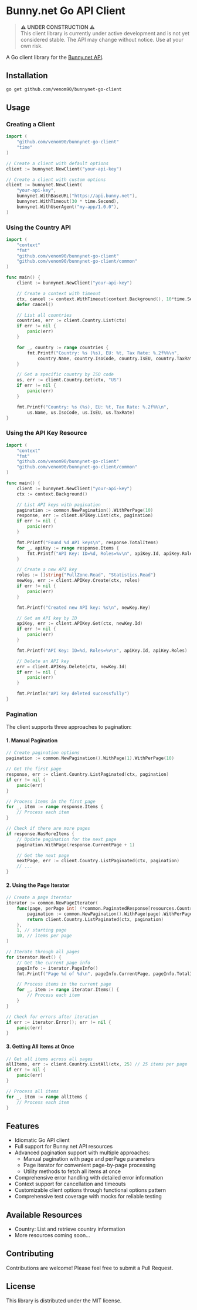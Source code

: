 # Bunny.net Go API Client

> **⚠️ UNDER CONSTRUCTION ⚠️**  
> This client library is currently under active development and is not yet considered stable. The API may change without notice. Use at your own risk.

A Go client library for the [Bunny.net API](https://docs.bunny.net/reference/bunnynet-api-overview).

## Installation

```bash
go get github.com/venom90/bunnynet-go-client
```

## Usage

### Creating a Client

```go
import (
    "github.com/venom90/bunnynet-go-client"
    "time"
)

// Create a client with default options
client := bunnynet.NewClient("your-api-key")

// Create a client with custom options
client := bunnynet.NewClient(
    "your-api-key",
    bunnynet.WithBaseURL("https://api.bunny.net"),
    bunnynet.WithTimeout(30 * time.Second),
    bunnynet.WithUserAgent("my-app/1.0.0"),
)
```

### Using the Country API

```go
import (
    "context"
    "fmt"
    "github.com/venom90/bunnynet-go-client"
    "github.com/venom90/bunnynet-go-client/common"
)

func main() {
    client := bunnynet.NewClient("your-api-key")

    // Create a context with timeout
    ctx, cancel := context.WithTimeout(context.Background(), 10*time.Second)
    defer cancel()

    // List all countries
    countries, err := client.Country.List(ctx)
    if err != nil {
        panic(err)
    }

    for _, country := range countries {
        fmt.Printf("Country: %s (%s), EU: %t, Tax Rate: %.2f%%\n",
            country.Name, country.IsoCode, country.IsEU, country.TaxRate)
    }

    // Get a specific country by ISO code
    us, err := client.Country.Get(ctx, "US")
    if err != nil {
        panic(err)
    }

    fmt.Printf("Country: %s (%s), EU: %t, Tax Rate: %.2f%%\n",
        us.Name, us.IsoCode, us.IsEU, us.TaxRate)
}
```

### Using the API Key Resource

```go
import (
    "context"
    "fmt"
    "github.com/venom90/bunnynet-go-client"
    "github.com/venom90/bunnynet-go-client/common"
)

func main() {
    client := bunnynet.NewClient("your-api-key")
    ctx := context.Background()

    // List API keys with pagination
    pagination := common.NewPagination().WithPerPage(10)
    response, err := client.APIKey.List(ctx, pagination)
    if err != nil {
        panic(err)
    }

    fmt.Printf("Found %d API keys\n", response.TotalItems)
    for _, apiKey := range response.Items {
        fmt.Printf("API Key: ID=%d, Roles=%v\n", apiKey.Id, apiKey.Roles)
    }

    // Create a new API key
    roles := []string{"PullZone.Read", "Statistics.Read"}
    newKey, err := client.APIKey.Create(ctx, roles)
    if err != nil {
        panic(err)
    }

    fmt.Printf("Created new API key: %s\n", newKey.Key)

    // Get an API key by ID
    apiKey, err := client.APIKey.Get(ctx, newKey.Id)
    if err != nil {
        panic(err)
    }

    fmt.Printf("API Key: ID=%d, Roles=%v\n", apiKey.Id, apiKey.Roles)

    // Delete an API key
    err = client.APIKey.Delete(ctx, newKey.Id)
    if err != nil {
        panic(err)
    }

    fmt.Println("API key deleted successfully")
}
```

### Pagination

The client supports three approaches to pagination:

#### 1. Manual Pagination

```go
// Create pagination options
pagination := common.NewPagination().WithPage(1).WithPerPage(10)

// Get the first page
response, err := client.Country.ListPaginated(ctx, pagination)
if err != nil {
    panic(err)
}

// Process items in the first page
for _, item := range response.Items {
    // Process each item
}

// Check if there are more pages
if response.HasMoreItems {
    // Update pagination for the next page
    pagination.WithPage(response.CurrentPage + 1)

    // Get the next page
    nextPage, err := client.Country.ListPaginated(ctx, pagination)
    // ...
}
```

#### 2. Using the Page Iterator

```go
// Create a page iterator
iterator := common.NewPageIterator(
    func(page, perPage int) (*common.PaginatedResponse[resources.Country], error) {
        pagination := common.NewPagination().WithPage(page).WithPerPage(perPage)
        return client.Country.ListPaginated(ctx, pagination)
    },
    1, // starting page
    10, // items per page
)

// Iterate through all pages
for iterator.Next() {
    // Get the current page info
    pageInfo := iterator.PageInfo()
    fmt.Printf("Page %d of %d\n", pageInfo.CurrentPage, pageInfo.TotalItems)

    // Process items in the current page
    for _, item := range iterator.Items() {
        // Process each item
    }
}

// Check for errors after iteration
if err := iterator.Error(); err != nil {
    panic(err)
}
```

#### 3. Getting All Items at Once

```go
// Get all items across all pages
allItems, err := client.Country.ListAll(ctx, 25) // 25 items per page
if err != nil {
    panic(err)
}

// Process all items
for _, item := range allItems {
    // Process each item
}
```

## Features

- Idiomatic Go API client
- Full support for Bunny.net API resources
- Advanced pagination support with multiple approaches:
  - Manual pagination with page and perPage parameters
  - Page iterator for convenient page-by-page processing
  - Utility methods to fetch all items at once
- Comprehensive error handling with detailed error information
- Context support for cancellation and timeouts
- Customizable client options through functional options pattern
- Comprehensive test coverage with mocks for reliable testing

## Available Resources

- Country: List and retrieve country information
- More resources coming soon...

## Contributing

Contributions are welcome! Please feel free to submit a Pull Request.

## License

This library is distributed under the MIT license.
